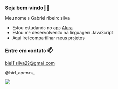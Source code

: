 ### Seja bem-vindo🤠🤙

Meu nome é Gabriel ribeiro silva

- Estou estudando no app [Alura](https://www.alura.com.br)
- Estou me desenvolvendo na linguagem JavaScript
- Aqui irei compartilhar meus projetos

### Entre em contato 📫

biel11silva29@gmail.com

@biel_apenas_


![](https://media.tenor.com/XNYXr6rL2o8AAAAM/duck.gif)
